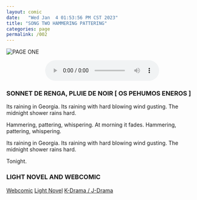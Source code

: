 ```yaml
---
layout: comic
date:   "Wed Jan  4 01:53:56 PM CST 2023"
title: "SONG TWO HAMMERING PATTERING"
categories: page
permalink: /002
---
```

![PAGE ONE](https://lwflouisa.github.io/MyDiscography/musiccovers/hammering_pattering.png)

<center><audio controls>
  <source src="https://lwflouisa.github.io/MyDiscography/audio/SonnetDeRingo_HumanPlayed.mp3" type="audio/mp3">
Your browser does not support the audio element.
</audio></center>

### SONNET DE RENGA, PLUIE DE NOIR [ OS PEHUMOS ENEROS ]

Its raining
in Georgia.
Its raining
with hard blowing wind gusting.
The midnight shower rains hard.

Hammering, pattering, whispering.
At morning it fades.
Hammering, pattering, whispering.

Its raining
in Georgia.
Its raining
with hard blowing wind gusting.
The midnight shower rains hard.

Tonight.

### LIGHT NOVEL AND WEBCOMIC
[Webcomic](https://lwflouisa.github.io/UploadedFairy/)
[Light Novel](https://lwflouisa.github.io/UploadedFairyOELN/)
[K-Drama / J-Drama](https://lwflouisa.github.io/UploadedFairyOELN/screenplay.html)

